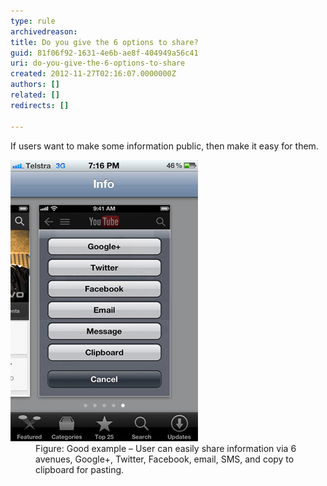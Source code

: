 ```yaml
---
type: rule
archivedreason: 
title: Do you give the 6 options to share?
guid: 81f06f92-1631-4e6b-ae8f-404949a56c41
uri: do-you-give-the-6-options-to-share
created: 2012-11-27T02:16:07.0000000Z
authors: []
related: []
redirects: []

---
```


If users want to make some information public, then make it easy for them.

<!--endintro-->
<dl class="goodImage"><dt>
      <img src="../../assets/social-networks.jpg" alt="social networks links">
   </dt><dd>Figure: Good example – User can easily share information via 6 avenues, Google+, Twitter, Facebook, email, SMS, and copy to clipboard for pasting.</dd></dl>
